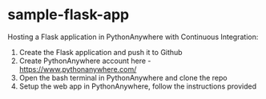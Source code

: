 # sample-flask-app

Hosting a Flask application in PythonAnywhere with Continuous Integration:

1. Create the Flask application and push it to Github
2. Create PythonAnywhere account here - https://www.pythonanywhere.com/
3. Open the bash terminal in PythonAnywhere and clone the repo
4. Setup the web app in PythonAnywhere, follow the instructions provided
